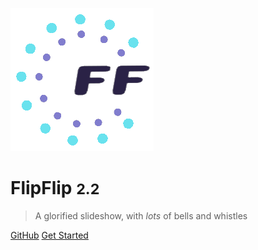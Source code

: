 ![logo](doc_images/flipflip_logo.png)

# FlipFlip <small>2.2</small>

> A glorified slideshow, with _lots_ of bells and whistles


[GitHub](https://github.com/ififfy/flipflip/)
[Get Started](#flipflip)  